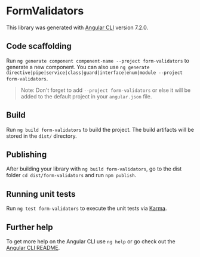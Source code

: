 # FormValidators

This library was generated with [Angular CLI](https://github.com/angular/angular-cli) version 7.2.0.

## Code scaffolding

Run `ng generate component component-name --project form-validators` to generate a new component. You can also use `ng generate directive|pipe|service|class|guard|interface|enum|module --project form-validators`.
> Note: Don't forget to add `--project form-validators` or else it will be added to the default project in your `angular.json` file. 

## Build

Run `ng build form-validators` to build the project. The build artifacts will be stored in the `dist/` directory.

## Publishing

After building your library with `ng build form-validators`, go to the dist folder `cd dist/form-validators` and run `npm publish`.

## Running unit tests

Run `ng test form-validators` to execute the unit tests via [Karma](https://karma-runner.github.io).

## Further help

To get more help on the Angular CLI use `ng help` or go check out the [Angular CLI README](https://github.com/angular/angular-cli/blob/master/README.md).
